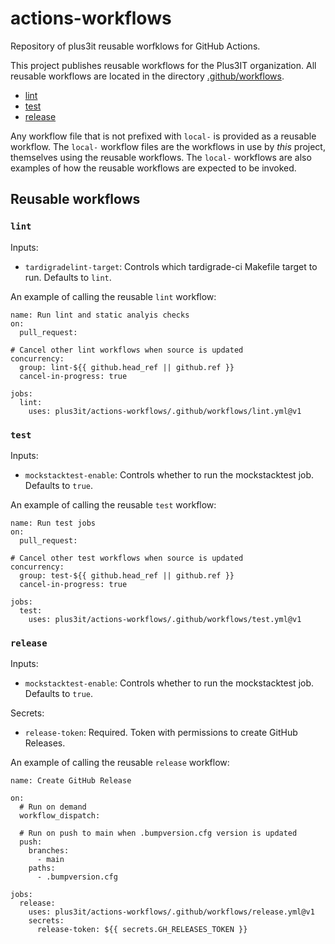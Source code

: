 # actions-workflows
Repository of plus3it reusable worfklows for GitHub Actions.

This project publishes reusable workflows for the Plus3IT organization. All reusable
workflows are located in the directory [.github/workflows](.github/workflows).

* [lint](.github/workflows/lint.yml)
* [test](.github/workflows/test.yml)
* [release](.github/workflows/release.yml)

Any workflow file that is not prefixed with `local-` is provided as a reusable
workflow. The `local-` workflow files are the workflows in use by _this_ project,
themselves using the reusable workflows. The `local-` workflows are also examples
of how the reusable workflows are expected to be invoked.

## Reusable workflows

### `lint`

Inputs:

* `tardigradelint-target`: Controls which tardigrade-ci Makefile target to run.
  Defaults to `lint`.

An example of calling the reusable `lint` workflow:

```
name: Run lint and static analyis checks
on:
  pull_request:

# Cancel other lint workflows when source is updated
concurrency:
  group: lint-${{ github.head_ref || github.ref }}
  cancel-in-progress: true

jobs:
  lint:
    uses: plus3it/actions-workflows/.github/workflows/lint.yml@v1
```

### `test`

Inputs:

* `mockstacktest-enable`: Controls whether to run the mockstacktest job. Defaults
  to `true`.

An example of calling the reusable `test` workflow:

```
name: Run test jobs
on:
  pull_request:

# Cancel other test workflows when source is updated
concurrency:
  group: test-${{ github.head_ref || github.ref }}
  cancel-in-progress: true

jobs:
  test:
    uses: plus3it/actions-workflows/.github/workflows/test.yml@v1
```

### `release`

Inputs:

* `mockstacktest-enable`: Controls whether to run the mockstacktest job. Defaults
  to `true`.

Secrets:
  * `release-token`: Required. Token with permissions to create GitHub Releases.

An example of calling the reusable `release` workflow:

```
name: Create GitHub Release

on:
  # Run on demand
  workflow_dispatch:

  # Run on push to main when .bumpversion.cfg version is updated
  push:
    branches:
      - main
    paths:
      - .bumpversion.cfg

jobs:
  release:
    uses: plus3it/actions-workflows/.github/workflows/release.yml@v1
    secrets:
      release-token: ${{ secrets.GH_RELEASES_TOKEN }}
```
